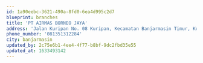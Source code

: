 ```yaml
---
id: 1a90eebc-3621-490a-8fd0-6ea4d995c2d7
blueprint: branches
title: 'PT AIRMAS BORNEO JAYA'
address: 'Jalan Kuripan No. 08 Kuripan, Kecamatan Banjarmasin Timur, Kota Banjarmasin, Kalimantan Selatan'
phone_number: '081351312284'
city: banjarmasin
updated_by: 2c75e6b1-4ee4-4f77-b8bf-9dc2fbd35e55
updated_at: 1633493142
---
```

